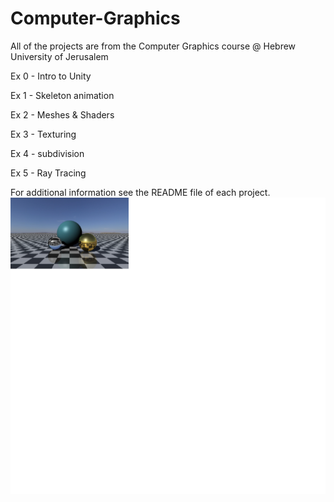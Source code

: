 # Computer-Graphics

All of the projects are from the Computer Graphics course @ Hebrew University of Jerusalem

Ex 0 - Intro to Unity

Ex 1 - Skeleton animation

Ex 2 - Meshes & Shaders

Ex 3 - Texturing

Ex 4 - subdivision

Ex 5 - Ray Tracing


For additional information see the README file of each project.
![picture](img5.png)




